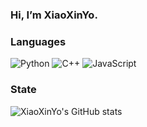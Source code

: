 ### Hi, I’m XiaoXinYo.
### Languages
![Python](https://img.shields.io/badge/-Python-000000?style=flat&logo=python)
![C++](https://img.shields.io/badge/C++-000000?style=flat&logo=c)
![JavaScript](https://img.shields.io/badge/-JavaScript-000000?style=flat&logo=javascript)
### State
![XiaoXinYo's GitHub stats](https://github-readme-stats.vercel.app/api?username=XiaoXinYo&show_icons=true)
